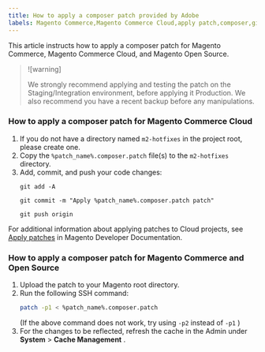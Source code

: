 ```yaml
---
title: How to apply a composer patch provided by Adobe
labels: Magento Commerce,Magento Commerce Cloud,apply patch,composer,git,how to,patch,Adobe Commerce
---
```


This article instructs how to apply a composer patch for Magento Commerce, Magento Commerce Cloud, and Magento Open Source.

>![warning]
>
>We strongly recommend applying and testing the patch on the Staging/Integration environment, before applying it Production. We also recommend you have a recent backup before any manipulations.

<h3 id="cloud">How to apply a composer patch for Magento Commerce Cloud</h3>

1. If you do not have a directory named `m2-hotfixes` in the project root, please create one.
1. Copy the `%patch_name%.composer.patch` file(s) to the `m2-hotfixes` directory.
1. Add, commit, and push your code changes:
    ```git    
    git add -A
    ```
    ```git
    git commit -m "Apply %patch_name%.composer.patch patch"     
    ```
    ```git
    git push origin    
    ```    

For additional information about applying patches to Cloud projects, see [Apply patches](https://devdocs.magento.com/cloud/project/project-patch.html) in Magento Developer Documentation.

<h3 id="commerce">How to apply a composer patch for Magento Commerce and Open Source</h3>

1. Upload the patch to your Magento root directory.
1. Run the following SSH command:
    ```bash
    patch -p1 < %patch_name%.composer.patch
    ```
   (If the above command does not work, try using `-p2` instead of `-p1` )
1. For the changes to be reflected, refresh the cache in the Admin under **System** > **Cache Management** .
